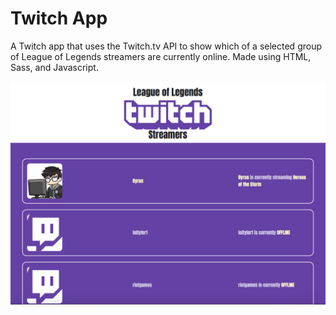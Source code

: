 # Twitch App

A Twitch app that uses the Twitch.tv API to show which of a selected group of League of Legends streamers are currently online. Made using HTML, Sass, and Javascript.

![](assets/twitch.png)